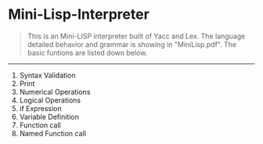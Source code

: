 # Mini-Lisp-Interpreter

>This is an Mini-LISP interpreter built of Yacc and Lex. The language detailed behavior and grammar is showing in "MiniLisp.pdf". The basic funtions are listed down below. 
---
1. Syntax Validation
2. Print
3. Numerical Operations
4. Logical Operations
5. if Expression
6. Variable Definition
7. Function call
8. Named Function call
